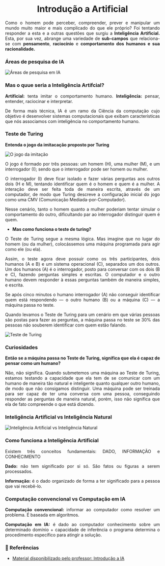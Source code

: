# <center>Introdução a Artificial 
<div align="justify">

Como o homem pode perceber, compreender, prever e manipular um mundo muito maior e mais complicado do que ele próprio?
Foi tentando responder a esta e a outras questões que surgiu a **Inteligência Artificial.** Esta, por sua vez, abrange uma variedade de **sub-campos** que relaciona-se com **pensamento**, **raciocínio** e **comportamento dos humanos e sua racionalidade.**

### Áreas de pesquisa de IA

![Áreas de pesquisa em IA](../_media/IA/areasdepesquisaIA.png)

### Mas o quue seria a Inteligência Artifcial?

**Artificial:** tenta imitar o comportamento humano.
**Inteligência:** pensar, entender, raciocinar e interpretar.

De forma mais técnica, IA é um ramo da Ciência da computação cujo objetivo é desenvolver sistemas computacionais que exibam características que nós associamos com inteligência no comportamento humano.

### Teste de Turing

**Entenda o jogo da imitacação proposto por Turing**

![O jogo da imitação](../_media/IA/testedeturing.png)

O jogo é formado por três pessoas: um homem (H), uma mulher (M), e um interrogador (I); sendo que o interrogador pode ser homem ou mulher.

O interrogador (I) deve ficar isolado e fazer várias perguntas aos outros dois (H e M), tentando identificar quem é o homem e quem é a mulher. A interação deve ser feita toda de maneira escrita, através de um computador, de modo que Turing descreve a configuração inicial do jogo como uma CMV (Comunicação Mediada-por-Computador).

Nesse cenário, tanto o homem quanto a mulher poderiam tentar simular o comportamento do outro, dificultando par ao interrogador distinguir quem é quem.

* **Mas como funciona o teste de turing?**

O Teste de Turing segue a mesma lógica. Mas imagine que no lugar do homem (ou da mulher), colocássemos uma máquina programada para agir como ele (ou ela).

Assim, o teste agora deve possuir como os três participantes, dois humanos (A e B) e um sistema operacional (C), separados um dos outros. Um dos humanos (A) é o interrogador, posto para conversar com os dois (B e C), fazendo perguntas simples e escritas. O computador e o outro humano devem responder à essas perguntas também de maneira simples, e escrita.

Se após cinco minutos o humano interrogador (A) não conseguir identificar quem está respondendo — o outro humano (B) ou a máquina (C) — a máquina passa no teste.

Quando levamos o Teste de Turing para um cenário em que várias pessoas são postas para fazer as perguntas, a máquina passa no teste se 30% das pessoas não souberem identificar com quem estão falando.

![Teste de Turing](../_media/IA/testedeturingexplicacao.png)

### Curiosidades

**Então se a máquina passa no Teste de Turing, significa que ela é capaz de pensar como um humano?**

Não, não significa. Quando submetemos uma máquina ao Teste de Turing, estamos testando a capacidade que ela tem de se comunicar com um humano de maneira tão natural e inteligente quanto qualquer outro humano, de modo que não consigamos distinguir. Uma máquina pode ser treinada para ser capaz de ter uma conversa com uma pessoa, conseguindo responder as perguntas de maneira natural, porém, isso não significa que ela de fato compreende o que está dizendo.

### Inteligência Artificial vs Inteligência Natural

![Inteligência Artificial vs Inteligência Natural](../_media/IA/IAvsNatural.png)

### Como funciona a Inteligência Artificial

Existem três conceitos fundamentais: DADO, INFORMAÇÃO e CONHECIMENTO

**Dado:** não tem significado por si só. São fatos ou figuras a serem processados.

**Informação:** é o dado organizado de forma a ter significado para a pessoa  que vai recebê-lo.

### Computação convencional vs Computação em IA

**Computação convencional:** informar ao computador como resolver um problema. É baseada em algoritmos.

**Computação em IA:** é dado ao computador conhecimento sobre um determinado domínio  + capacidade de inferência
o programa determina o procedimento específico para atingir a solução. 

### 📌 Referências
* [Material disponibilizado pelo professor: Introdução a IA](https://docs.google.com/presentation/d/1YCnbAj9XEls_xlmhbdSdqN6-1z1WoG2bcylQiQo6XhM/edit#slide=id.gcbda2263b2_1_55)